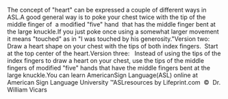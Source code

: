 The concept of "heart" can be expressed a couple of different 
			ways in ASL.A good general way is to poke your chest twice with the tip of the middle finger of  a modified 
  "five" hand  that has the middle finger bent at the large knuckle.If you just poke once using a somewhat larger movement it means "touched" as 
  in "I was touched by his generosity."Version two: Draw a heart shape on your chest with the tips of both index fingers.  
  Start at the top center of the heart.Version three:   Instead of using the tips of the index fingers to 
	draw a heart on your chest, 
  use the tips of the middle fingers of modified "five" hands that have the 
  middle fingers bent at the large knuckle.You can learn 
		AmericanSign 
		Language(ASL) online at American Sign Language University ™ASLresources by Lifeprint.com  ©  Dr. William Vicars
